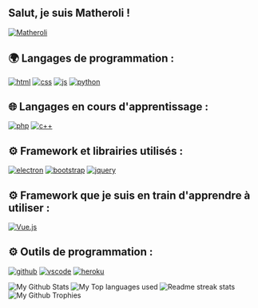 ## Salut, je suis Matheroli !

[![Matheroli](https://img.shields.io/github/followers/Matheroli?label=Matheroli&logo=github)](https://github.com/Matheroli)

## 🌍 Langages de programmation :

<p>
  <a href="https://developer.mozilla.org/docs/Web/HTML"><img alt="html" src="https://img.shields.io/badge/-HTML-E34F26?style=flat-square&logo=html5&logoColor=white" /></a>
  <a href="https://developer.mozilla.org/docs/Web/CSS"><img alt="css" src="https://img.shields.io/badge/-CSS-00A6FF?style=flat-square&logo=css3&logoColor=white" /></a>
  <a href="https://developer.mozilla.org/docs/Web/JavaScript"><img alt="js" src="https://img.shields.io/badge/-JavaScript-FFEE00?style=flat-square&logo=javascript&logoColor=black" /></a>
  <a href="https://python.org"><img alt="python" src="https://img.shields.io/badge/-Python-3776AB?style=flat-square&logo=python&logoColor=black" /></a>
</p>

## 🌐 Langages en cours d'apprentissage :

<p>
  <a href="https://www.php.net/"><img alt="php" src="https://img.shields.io/badge/-Php-777BB4?style=flat-square&logo=php&logoColor=black" /></a>
  <a href="https://isocpp.org/"><img alt="c++" src="https://img.shields.io/badge/-C++-00599C?style=flat-square&logo=c%2B%2B&logoColor=white" /></a>
  <!--<a href="https://c.developpez.com/"><img alt="c" src="https://img.shields.io/badge/-C-A8B9CC?style=flat-square&logo=c&logoColor=white" /></a> -->
</p>

## ⚙️ Framework et librairies utilisés :

<p>
  <a href="https://electronjs.org"><img alt="electron" src="https://img.shields.io/badge/-Electron-47848F?style=flat-square&logo=electron&logoColor=black" /></a>
  <a href="https://getbootstrap.com"><img alt="bootstrap" src="https://img.shields.io/badge/-Bootstrap-563D7C?style=flat-square&logo=bootstrap&logoColor=white" /></a>
  <a href="https://jquery.com"><img alt="jquery" src="https://img.shields.io/badge/-jQuery-0769AD?style=flat-square&logo=jquery&logoColor=white" /></a>
</p>

## ⚙️ Framework que je suis en train d'apprendre à utiliser :

<p>
  <!-- <a href="https://svelte.dev"><img alt="svelte" src="https://img.shields.io/badge/-Svelte-ff6b22?style=flat-square&logo=svelte&logoColor=white" /></a> -->
  <a href="https://vuejs.org"><img alt="Vue.js" src="https://img.shields.io/badge/-Vue.js-35495e?p&flat&logo=vue.js&logoColor=%234FC08D"/></a>
</p>

## ⚙️ Outils de programmation :
<p>
  <a href="https://github.com"><img alt="github" src="https://img.shields.io/badge/-GitHub-161616?style=flat-square&logo=github&logoColor=white" /></a>
  <a href="https://code.visualstudio.com"><img alt="vscode" src="https://img.shields.io/badge/-Visual%20Studio%20Code-0078d7?style=flat-square&logo=visual-studio-code&logoColor=white" /></a>
  <a href="https://heroku.com"><img alt="heroku" src="https://img.shields.io/badge/-Heroku-6762a6??style=flat-square&logo=heroku&logoColor=white"/></a>
</p>

<!-- <p align="left"> 
  Visitor count<br>
  <img src="https://profile-counter.glitch.me/Matheroli/count.svg" />
</p>
-->

<img alt="My Github Stats" src="https://github-readme-stats.vercel.app/api?username=Matheroli&show_icons=true&hide_border=true&theme=tokyonight" />
<img alt="My Top languages used" src="https://github-readme-stats.vercel.app/api/top-langs?username=matheroli&show_icons=true&theme=tokyonight&layout=compact" />
<img alt="Readme streak stats" src="https://github-readme-streak-stats.herokuapp.com/?user=Matheroli&theme=tokyonight"/>
<img alt="My Github Trophies" src="https://github-profile-trophy.vercel.app/?username=Matheroli&theme=dracula" />
